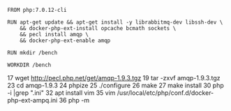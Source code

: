 ```fail pecl install  https://github.com/mente/php-amqp-benchmark/blob/master/Dockerfile
FROM php:7.0.12-cli

RUN apt-get update && apt-get install -y librabbitmq-dev libssh-dev \
    && docker-php-ext-install opcache bcmath sockets \
    && pecl install amqp \
    && docker-php-ext-enable amqp

RUN mkdir /bench

WORKDIR /bench

```



   17  wget http://pecl.php.net/get/amqp-1.9.3.tgz
   19  tar -zxvf amqp-1.9.3.tgz
   23  cd amqp-1.9.3
   24  phpize
   25  ./configure
   26  make
   27  make install
   30  php -i |grep ".ini"
   32  apt install vim
   35  vim /usr/local/etc/php/conf.d/docker-php-ext-ampq.ini
   36  php -m
